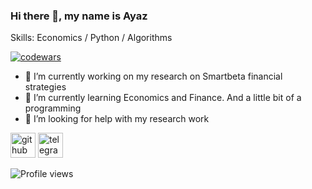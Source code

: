 ### Hi there 👋, my name is Ayaz

Skills: Economics / Python / Algorithms

[![codewars](https://www.codewars.com/users/daniilshat/badges/small)](https://www.codewars.com/users/Ayazoro)
- 🔭 I’m currently working on my research on Smartbeta financial strategies 
- 🌱 I’m currently learning Economics and Finance. And a little bit of a programming 
- 🤔 I’m looking for help with my research work 


[<img src='https://cdn.jsdelivr.net/npm/simple-icons@3.0.1/icons/github.svg' alt='github' height='40'>](https://github.com/Ayazor)  [<img src='https://cdn.jsdelivr.net/npm/simple-icons@3.0.1/icons/telegram.svg' alt='telegram' height='40'>](https://t.me/Ayazoro)  

![Profile views](https://gpvc.arturio.dev/Ayazor)  
